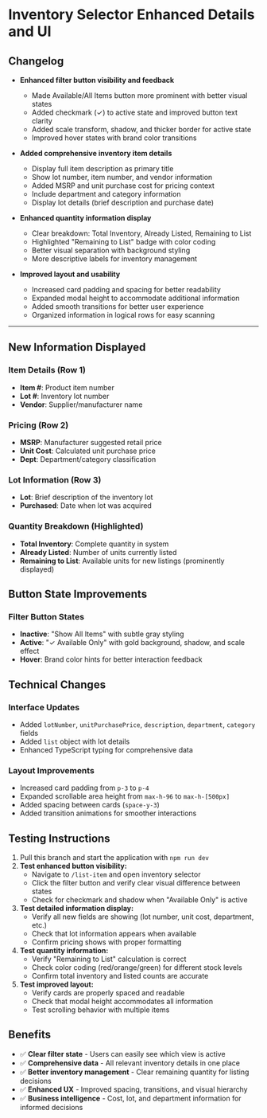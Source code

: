 # Inventory Selector Enhanced Details and UI

## Changelog

- **Enhanced filter button visibility and feedback**
  - Made Available/All Items button more prominent with better visual states
  - Added checkmark (✓) to active state and improved button text clarity  
  - Added scale transform, shadow, and thicker border for active state
  - Improved hover states with brand color transitions

- **Added comprehensive inventory item details**
  - Display full item description as primary title
  - Show lot number, item number, and vendor information
  - Added MSRP and unit purchase cost for pricing context
  - Include department and category information
  - Display lot details (brief description and purchase date)

- **Enhanced quantity information display**
  - Clear breakdown: Total Inventory, Already Listed, Remaining to List
  - Highlighted "Remaining to List" badge with color coding
  - Better visual separation with background styling
  - More descriptive labels for inventory management

- **Improved layout and usability**
  - Increased card padding and spacing for better readability
  - Expanded modal height to accommodate additional information
  - Added smooth transitions for better user experience
  - Organized information in logical rows for easy scanning

---

## New Information Displayed

### Item Details (Row 1)
- **Item #**: Product item number
- **Lot #**: Inventory lot number  
- **Vendor**: Supplier/manufacturer name

### Pricing (Row 2)
- **MSRP**: Manufacturer suggested retail price
- **Unit Cost**: Calculated unit purchase price
- **Dept**: Department/category classification

### Lot Information (Row 3)
- **Lot**: Brief description of the inventory lot
- **Purchased**: Date when lot was acquired

### Quantity Breakdown (Highlighted)
- **Total Inventory**: Complete quantity in system
- **Already Listed**: Number of units currently listed
- **Remaining to List**: Available units for new listings (prominently displayed)

## Button State Improvements

### Filter Button States
- **Inactive**: "Show All Items" with subtle gray styling
- **Active**: "✓ Available Only" with gold background, shadow, and scale effect
- **Hover**: Brand color hints for better interaction feedback

## Technical Changes

### Interface Updates
- Added `lotNumber`, `unitPurchasePrice`, `description`, `department`, `category` fields
- Added `list` object with lot details
- Enhanced TypeScript typing for comprehensive data

### Layout Improvements
- Increased card padding from `p-3` to `p-4`
- Expanded scrollable area height from `max-h-96` to `max-h-[500px]`
- Added spacing between cards (`space-y-3`)
- Added transition animations for smoother interactions

## Testing Instructions

1. Pull this branch and start the application with `npm run dev`
2. **Test enhanced button visibility:**
   - Navigate to `/list-item` and open inventory selector
   - Click the filter button and verify clear visual difference between states
   - Check for checkmark and shadow when "Available Only" is active
3. **Test detailed information display:**
   - Verify all new fields are showing (lot number, unit cost, department, etc.)
   - Check that lot information appears when available
   - Confirm pricing shows with proper formatting
4. **Test quantity information:**
   - Verify "Remaining to List" calculation is correct
   - Check color coding (red/orange/green) for different stock levels
   - Confirm total inventory and listed counts are accurate
5. **Test improved layout:**
   - Verify cards are properly spaced and readable
   - Check that modal height accommodates all information
   - Test scrolling behavior with multiple items

## Benefits

- ✅ **Clear filter state** - Users can easily see which view is active
- ✅ **Comprehensive data** - All relevant inventory details in one place
- ✅ **Better inventory management** - Clear remaining quantity for listing decisions
- ✅ **Enhanced UX** - Improved spacing, transitions, and visual hierarchy
- ✅ **Business intelligence** - Cost, lot, and department information for informed decisions
